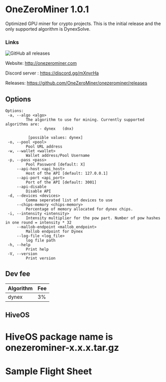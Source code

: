 # OneZeroMiner 1.0.1

Optimized GPU miner for crypto projects. This is the initial release and the only supported algorithm is DynexSolve.
### Links 

![GitHub all releases](https://img.shields.io/github/downloads/OneZeroMiner/onezerominer/total)

Website: http://onezerominer.com

Discord server : https://discord.gg/mXnyrHa

Releases: https://github.com/OneZeroMiner/onezerominer/releases

Options
------------------------------------------           
 ```                                                                                                   
Options:                                                                                            
  -a, --algo <algo>                                                                                 
          The algorithm to use for mining. Currently supported algorithms are:                      
                - dynex   (dnx)                                                                     
                                                                                                    
           [possible values: dynex]                                                                 
  -o, --pool <pool>                                                                                 
          Pool URL address                                                                          
  -w, --wallet <wallet>                                                                             
          Wallet address/Pool Username                                                              
  -p, --pass <pass>                                                                                 
          Pool Password [default: X]                                                                
      --api-host <api_host>                                                                         
          Host of the API [default: 127.0.0.1]                                                      
      --api-port <api_port>                                                                         
          Port of the API [default: 3001]                                                           
      --api-disable                                                                                 
          Disable API                                                                               
  -d, --devices <devices>                                                                           
          Comma seperated list of devices to use                                                    
      --chips-memory <chips-memory>                                                                 
          Percentage of memory allocated for dynex chips.                             
  -i, --intensity <intensity>                                                                       
          Intensity multiplier for the pow part. Number of pow hashes in one round = intensity * 32 
      --mallob-endpoint <mallob_endpoint>                                                           
          Mallob endpoint for Dynex                                                                 
      --log-file <log_file>                                                                         
          log file path                                                                             
  -h, --help                                                                                        
          Print help                                                                                
  -V, --version                                                                                     
          Print version  
```

Dev fee
------------------------------------------

Algorithm           |  Fee 
--------------------| ---- 
dynex               | 3%


HiveOS
------------------------------------------
# HiveOS package name is onezerominer-x.x.x.tar.gz
# Sample Flight Sheet
